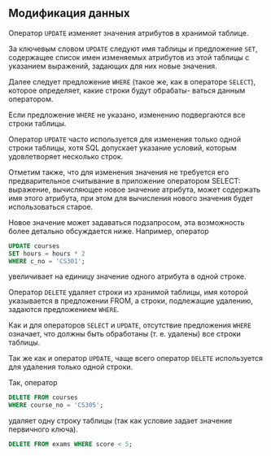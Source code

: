 ## Модификация данных

Оператор `UPDATE` изменяет значения атрибутов в хранимой таблице. 

За ключевым словом `UPDATE` следуют имя таблицы и предложение `SET`, содержащее список имен изменяемых атрибутов из этой таблицы с указанием выражений, задающих для них новые значения. 

Далее следует предложение `WHERE` (такое же, как в операторе `SELECT`), которое определяет, какие строки будут обрабаты-
ваться данным оператором. 

Если предложение `WHERE` не указано, изменению подвергаются все строки таблицы.


Оператор `UPDATE` часто используется для изменения только одной строки таблицы, хотя SQL допускает указание условий, которым удовлетворяет несколько строк. 

Отметим также, что для изменения значения не требуется его предварительное считывание в приложение оператором SELECT: выражение, вычисляющее новое значение атрибута, может содержать имя этого атрибута, при этом для вычисления нового значения будет использоваться старое. 

Новое значение может задаваться подзапросом, эта возможность более детально обсуждается ниже.
Например, оператор

```sql
UPDATE courses
SET hours = hours * 2
WHERE c_no = 'CS301';
```

увеличивает на единицу значение одного атрибута в одной строке. 

Оператор `DELETE` удаляет строки из хранимой таблицы, имя которой указывается в предложении FROM, а строки, подлежащие удалению, задаются предложением `WHERE`. 

Как и для операторов `SELECT` и `UPDATE`, отсутствие предложения `WHERE` означает, что должны быть обработаны (т. е. удалены) все строки таблицы. 

Так же как и оператор `UPDATE`, чаще всего оператор `DELETE` используется для удаления только одной строки.

Так, оператор
```sql
DELETE FROM courses
WHERE course_no = 'CS305';
```

удаляет одну строку таблицы (так как условие задает значение первичного ключа).


```sql
DELETE FROM exams WHERE score < 5;
```